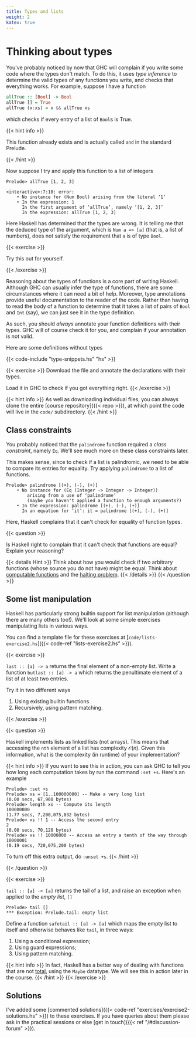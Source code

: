 ```yaml
---
title: Types and lists
weight: 2
katex: true
---
```


# Thinking about types

You've probably noticed by now that GHC will complain if you write
some code where the types don't match. To do this, it uses _type
inference_ to determine the valid types of any functions you write,
and checks that everything works. For example, suppose I have a
function

```hs
allTrue :: [Bool] -> Bool
allTrue [] = True
allTrue (x:xs) = x && allTrue xs
```
which checks if every entry of a list of `Bool`s is True.

{{< hint info >}}

This function already exists and is actually called `and` in the
standard Prelude.

{{< /hint >}}

Now suppose I try and apply this function to a list of integers

```
Prelude> allTrue [1, 2, 3]

<interactive>:7:10: error:
    • No instance for (Num Bool) arising from the literal ‘1’
    • In the expression: 1
      In the first argument of ‘allTrue’, namely ‘[1, 2, 3]’
      In the expression: allTrue [1, 2, 3]
```

Here Haskell has determined that the types are wrong. It is telling me
that the deduced type of the argument, which is `Num a => [a]` (that
is, a list of numbers), does not satisfy the requirement that `a` is
of type `Bool`.

{{< exercise >}}

Try this out for yourself.

{{< /exercise >}}

Reasoning about the types of functions is a core part of writing
Haskell. Although GHC can usually infer the type of functions, there
are some circumstances where it can need a bit of help. Moreover,
type annotations provide useful documentation to the reader of the
code. Rather than having to read the body of a function to determine
that it takes a list of pairs of `Bool` and `Int` (say), we can just
see it in the type definition.

As such, you should _always_ annotate your function definitions with
their types. GHC will of course check it for you, and complain if your
annotation is not valid.

Here are some definitions without types

{{< code-include "type-snippets.hs" "hs" >}}

{{< exercise >}}
Download the file and annotate the declarations with their types.

Load it in GHC to check if you got everything right.
{{< /exercise >}}

{{< hint info >}}
As well as downloading individual files, you can always clone the
entire [course repository]({{< repo >}}), at which point the code will
live in the `code/` subdirectory.
{{< /hint >}}


## Class constraints

You probably noticed that the `palindrome` function required a _class
constraint_, namely `Eq`. We'll see much more on these class
constraints later.

This makes sense, since to check if a list is palindromic, we need to
be able to compare its entries for equality. Try applying `palindrome`
to a list of functions.

```
Prelude> palindrome [(+), (-), (+)]
    • No instance for (Eq (Integer -> Integer -> Integer))
        arising from a use of ‘palindrome’
        (maybe you haven't applied a function to enough arguments?)
    • In the expression: palindrome [(+), (-), (+)]
      In an equation for ‘it’: it = palindrome [(+), (-), (+)]
```

Here, Haskell complains that it can't check for equality of function
types.

{{< question >}}

Is Haskell right to complain that it can't check that functions are
equal? Explain your reasoning?

{{< details Hint >}}
Think about how you would check if two arbitrary functions (whose
source you do not have) might be equal. Think about [computable
functions](https://en.wikipedia.org/wiki/Computable_function) and the
[halting problem](https://en.wikipedia.org/wiki/Halting_problem).
{{< /details >}}
{{< /question >}}

## Some list manipulation

Haskell has particularly strong builtin support for list manipulation
(although there are many others too!). We'll look at some simple
exercises manipulating lists in various ways.

You can find a template file for these exercises at
[`code/lists-exercise2.hs`]({{< code-ref "lists-exercise2.hs" >}}).

{{< exercise >}}

`last :: [a] -> a` returns the final element of a non-empty list.
Write a function `butlast :: [a] -> a` which returns the penultimate
element of a list of at least two entries.

Try it in two different ways

1. Using existing builtin functions
2. Recursively, using pattern matching.

{{< /exercise >}}

{{< question >}}

Haskell implements lists as linked lists (not arrays). This means that
accessing the `nth` element of a list has complexity $\mathcal{O}(n)$.
Given this information, what is the complexity (in runtime) of your
implementation?

{{< hint info >}}
If you want to see this in action, you can ask GHC to tell you how
long each computation takes by run the command `:set +s`. Here's an example
```
Prelude> :set +s
Prelude> xs = [1..100000000] -- Make a very long list
(0.00 secs, 67,960 bytes)
Prelude> length xs -- Compute its length
100000000
(1.77 secs, 7,200,075,832 bytes)
Prelude> xs !! 1 -- Access the second entry
2
(0.00 secs, 70,120 bytes)
Prelude> xs !! 10000000 -- Access an entry a tenth of the way through
10000001
(0.19 secs, 720,075,200 bytes)
```

To turn off this extra output, do `:unset +s`.
{{< /hint >}}

{{< /question >}}

{{< exercise >}}

`tail :: [a] -> [a]` returns the tail of a list, and raise an exception
when applied to the _empty list_, `[]`

```
Prelude> tail []
*** Exception: Prelude.tail: empty list
```

Define a function `safetail :: [a] -> [a]` which maps the empty list to
itself and otherwise behaves like `tail`, in three ways:

1. Using a conditional expression;
2. Using guard expressions;
3. Using pattern matching.

{{< hint info >}}
In fact, Haskell has a better way of dealing with functions that are
not [total](https://en.wikipedia.org/wiki/Partial_function), using the
`Maybe` datatype. We will see this in action later in the course.
{{< /hint >}}
{{< /exercise >}}

## Solutions

I've added some [commented solutions]({{< code-ref
"exercises/exercise2-solutions.hs" >}}) to these exercises. If you
have queries about them please ask in the practical sessions or else
[get in touch]({{< ref "/#discussion-forum" >}}).
